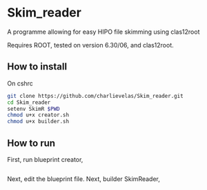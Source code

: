 # Skim_reader
A programme allowing for easy HIPO file skimming using clas12root

Requires ROOT, tested on version 6.30/06, and clas12root.

## How to install
On cshrc
```sh
git clone https://github.com/charlievelas/Skim_reader.git
cd Skim_reader
setenv SkimR $PWD
chmod u+x creator.sh
chmod u+x builder.sh
```

## How to run
First, run blueprint creator,
```./creator.sh
```
Next, edit the blueprint file.
Next, builder SkimReader,
```./builder.sh [blueprint file name] 
```

